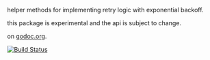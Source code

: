 helper methods for implementing retry logic with exponential backoff.

this package is experimental and the api is subject to change.

on [godoc.org](http://godoc.org/github.com/bmatsuo/retry).

[![Build Status](https://travis-ci.org/bmatsuo/retry.png)](https://travis-ci.org/bmatsuo/retry)
